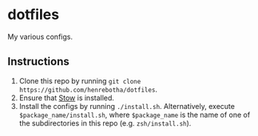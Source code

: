 # dotfiles

My various configs.

## Instructions

1. Clone this repo by running `git clone https://github.com/henrebotha/dotfiles`.
2. Ensure that [Stow](https://www.gnu.org/software/stow/) is installed.
3. Install the configs by running `./install.sh`. Alternatively, execute `$package_name/install.sh`, where `$package_name` is the name of one of the subdirectories in this repo (e.g. `zsh/install.sh`).
